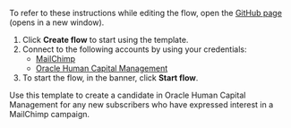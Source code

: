 To refer to these instructions while editing the flow, open the [GitHub page](https://github.com/ot4i/app-connect-templates/tree/main/resources/markdown/Create%20a%20candidate%20in%20Oracle%20HCM%20for%20all%20new%20Mailchimp%20subscribers_instructions.md) (opens in a new window).

1. Click **Create flow** to start using the template.
2. Connect to the following accounts by using your credentials:
   - [MailChimp](https://www.ibm.com/docs/en/app-connect/containers_cd?topic=apps-mailchimp)
   - [Oracle Human Capital Management](https://www.ibm.com/docs/en/app-connect/containers_cd?topic=apps-oracle-human-capital-management])
3. To start the flow, in the banner, click **Start flow**.

Use this template to create a candidate in Oracle Human Capital Management for any new subscribers who have expressed interest in a MailChimp campaign.



